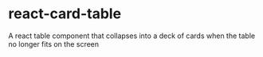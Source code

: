 # react-card-table
A react table component that collapses into a deck of cards when the table no longer fits on the screen
